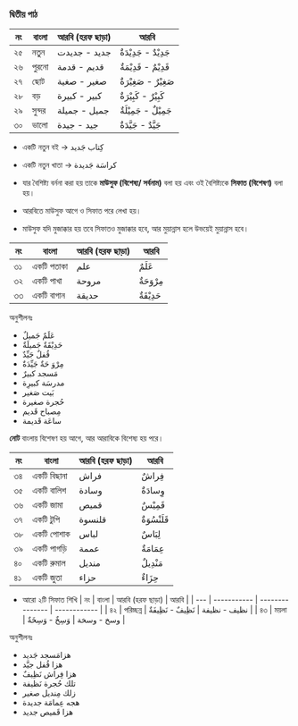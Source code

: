 ### দ্বিতীয় পাঠ

| নং  | বাংলা  | আরবি (হরফ ছাড়া) | আরবি                  |
| --- | ------ | --------------- | --------------------- |
| ২৫  | নতুন   | جديد - جديدت    | جَدِيْدٌ - جَدِيْدَةٌ |
| ২৬  | পুরনো  | قديم - قدمة     | قَدِيْمٌ - قَدِيْمَةٌ |
| ২৭  | ছোট    | صغير - صغية     | صَغِيْرٌ - صَغِيْرَةٌ |
| ২৮  | বড়     | كبير - كبيرة    | كَبِيْرٌ - كَبِيْرَةٌ |
| ২৯  | সুন্দর | جميل - جميلة    | جَمِيْلٌ - جَمِيْلَةٌ |
| ৩০  | ভালো   | جيد - جيدة      | جَيَّدٌ - جَيَّدَةٌ   |

- একটি নতুন বই -> كِتاب جَديد
- একটি নতুন খাতা -> كراسَة جَديدة

- যার বৈশিষ্ট্য বর্ননা করা হয় তাকে **মাউসুফ (বিশেষ্য/ সর্বনাম)** বলা হয় এবং ওই বৈশিষ্ট্যকে **সিফাত (বিশেষণ)** বলা হয়।
- আরবিতে মাউসুফ আগে ও সিফাত পরে লেখা হয়।
- মাউসুফ যদি মুজাক্কার হয় তবে সিফাতও মুজাক্কার হবে, আর মুয়ান্নাস হলে উভয়েই মুয়ান্নাস হবে।

| নং  | বাংলা      | আরবি (হরফ ছাড়া) | আরবি       |
| --- | ---------- | --------------- | ---------- |
| ৩১  | একটি পতাকা | علم             | عَلَمٌ     |
| ৩২  | একটি পাখা  | مروحة           | مِرْوَحَةٌ |
| ৩৩  | একটি বাগান | حديقة           | حَدِيْقَةٌ |

অনুশীলনঃ

- عَلَمٌ جَميلٌ
- حَدِيْقَةٌ جَميلَةٌ
- قُفلٌ جَيِّدٌ
- مِرْوَ حَةٌ جَيِّدَةٌ
- مَسجد كبيرٌ
- مدرسَة كبيرِة
- بَيت صَغير
- حُجرة صغيرة
- مِصباح قَديم
- ساعَة قَديمة

**নোট** বাংলায় বিশেষণ হয় আগে, আর আরাবিকে বিশেষ্য হয় পরে।

| নং  | বাংলা       | আরবি (হরফ ছাড়া) | আরবি         |
| --- | ----------- | --------------- | ------------ |
| ৩৪  | একটি বিছানা | فراش            | فِراشٌ       |
| ৩৫  | একটি বালিশ  | وسادة           | وِسادَةٌ     |
| ৩৬  | একটি জামা   | قميص            | قَمِيْسٌ     |
| ৩৭  | একটি টুপি   | قلنسوة          | قَلَنْسُوَةٌ |
| ৩৮  | একটি পোশাক  | لباس            | لِبَاسٌ      |
| ৩৯  | একটি পাগড়ি  | عممة            | عِمَامَةٌ    |
| ৪০  | একটি রুমাল  | منديل           | مَنْدِيلٌ    |
| ৪১  | একটি জুতা   | حزاء            | حِزَاءٌ      |

- আরো ২টি সিফাত শিখি
  | নং | বাংলা | আরবি (হরফ ছাড়া) | আরবি |
  | --- | ----------- | --------------- | ------------ |
  | ৪২ | পরিচ্ছন্ন | نظيف - نظيفة | نَظِيفٌ - نَظِيفَةٌ |
  | ৪৩ | ময়লা | وسخ - وسخة | وَسِخٌ - وَسِخَةٌ |

অনুশীলনঃ

- هزامَسجد جَديد
- هزا قُفل جيَّد
- هزا فِراش نَظِيفٌ
- تلك حُجرة نَظيفة
- زلك مِنديل صغير
- هجه عِمامَة جديدة
- هزا قَميص جديد
